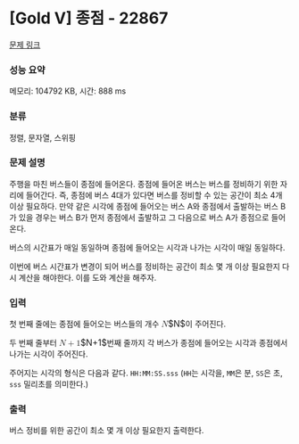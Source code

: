 # [Gold V] 종점 - 22867 

[문제 링크](https://www.acmicpc.net/problem/22867) 

### 성능 요약

메모리: 104792 KB, 시간: 888 ms

### 분류

정렬, 문자열, 스위핑

### 문제 설명

<p>주행을 마친 버스들이 종점에 들어온다. 종점에 들어온 버스는 버스를 정비하기 위한 자리에 들어간다. 즉, 종점에 버스 4대가 있다면 버스를 정비할 수 있는 공간이 최소 4개 이상 필요하다. 만약 같은 시각에 종점에 들어오는 버스 A와 종점에서 출발하는 버스 B가 있을 경우는 버스 B가 먼저 종점에서 출발하고 그 다음으로 버스 A가 종점으로 들어온다.</p>

<p>버스의 시간표가 매일 동일하며 종점에 들어오는 시각과 나가는 시각이 매일 동일하다.</p>

<p>이번에 버스 시간표가 변경이 되어 버스를 정비하는 공간이 최소 몇 개 이상 필요한지 다시 계산을 해야한다. 이를 도와 계산을 해주자.</p>

### 입력 

 <p>첫 번째 줄에는 종점에 들어오는 버스들의 개수 <mjx-container class="MathJax" jax="CHTML" style="font-size: 109%; position: relative;"><mjx-math class="MJX-TEX" aria-hidden="true"><mjx-mi class="mjx-i"><mjx-c class="mjx-c1D441 TEX-I"></mjx-c></mjx-mi></mjx-math><mjx-assistive-mml unselectable="on" display="inline"><math xmlns="http://www.w3.org/1998/Math/MathML"><mi>N</mi></math></mjx-assistive-mml><span aria-hidden="true" class="no-mathjax mjx-copytext">$N$</span></mjx-container>이 주어진다.</p>

<p>두 번째 줄부터 <mjx-container class="MathJax" jax="CHTML" style="font-size: 109%; position: relative;"><mjx-math class="MJX-TEX" aria-hidden="true"><mjx-mi class="mjx-i"><mjx-c class="mjx-c1D441 TEX-I"></mjx-c></mjx-mi><mjx-mo class="mjx-n" space="3"><mjx-c class="mjx-c2B"></mjx-c></mjx-mo><mjx-mn class="mjx-n" space="3"><mjx-c class="mjx-c31"></mjx-c></mjx-mn></mjx-math><mjx-assistive-mml unselectable="on" display="inline"><math xmlns="http://www.w3.org/1998/Math/MathML"><mi>N</mi><mo>+</mo><mn>1</mn></math></mjx-assistive-mml><span aria-hidden="true" class="no-mathjax mjx-copytext">$N+1$</span></mjx-container>번째 줄까지 각 버스가 종점에 들어오는 시각과 종점에서 나가는 시각이 주어진다.</p>

<p>주어지는 시각의 형식은 다음과 같다. <code>HH:MM:SS.sss</code> (<code>HH</code>는 시각을, <code>MM</code>은 분, <code>SS</code>은 초, <code>sss</code> 밀리초를 의미한다.)</p>

### 출력 

 <p>버스 정비를 위한 공간이 최소 몇 개 이상 필요한지 출력한다.</p>

